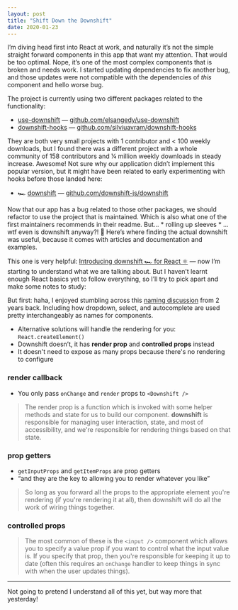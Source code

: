 ```yaml
---
layout: post
title: "Shift Down the Downshift"
date: 2020-01-23
---
```


I’m diving head first into React at work, and naturally it’s not the simple straight forward components in this app that want my attention. That would be too optimal. Nope, it’s one of the most complex components that is broken and needs work. I started updating dependencies to fix another bug, and those updates were not compatible with the dependencies of _this_ component and hello worse bug.

The project is currently using two different packages related to the functionality:

- [use-downshift](https://www.npmjs.com/package/use-downshift) — [github.com/elsangedy/use-downshift](https://github.com/elsangedy/use-downshift)
- [downshift-hooks](https://www.npmjs.com/package/downshift-hooks) — [github.com/silviuavram/downshift-hooks](https://github.com/silviuavram/downshift-hooks)

They are both very small projects with 1 contributor and <&nbsp;100 weekly downloads, but I found there was a different project with a whole community of 158 contributors and ¼ million weekly downloads in steady increase. Awesome! Not sure why our application didn’t implement this popular version, but it might have been related to early experimenting with hooks before those landed here:

- 🏎 [downshift](https://www.npmjs.com/package/downshift) — [github.com/downshift-js/downshift](https://github.com/downshift-js/downshift)

Now that our app has a bug related to those other packages, we should refactor to use the project that is maintained. Which is also what one of the first maintainers recommends in their readme. But… \*&nbsp;rolling up sleeves&nbsp;\* …wtf even is downshift anyway?! 🧐 Here’s where finding the actual downshift was useful, because it comes with articles and documentation and examples.

This one is very helpful: [Introducing downshift 🏎 for React ⚛️](https://kentcdodds.com/blog/introducing-downshift-for-react) — now I’m starting to understand what we are talking about. But I haven’t learnt enough React basics yet to follow everything, so I’ll try to pick apart and make some notes to study:

But first: haha, I enjoyed stumbling across this [naming discussion](https://github.com/downshift-js/downshift/issues/10) from 2 years back. Including how dropdown, select, and autocomplete are used pretty interchangeably as names for components.

- Alternative solutions will handle the rendering for you: `React.createElement()`
- Downshift doesn’t, it has **render prop** and **controlled props** instead
- It doesn't need to expose as many props because there's no rendering to configure

### render callback

- You only pass `onChange` and `render` props to `<Downshift />`

> The render prop is a function which is invoked with some helper methods and state for us to build our component. **downshift** is responsible for managing user interaction, state, and most of accessibility, and we're responsible for rendering things based on that state.

### prop getters

- `getInputProps` and `getItemProps` are prop getters
- “and they are the key to allowing you to render whatever you like”

> So long as you forward all the props to the appropriate element you're rendering (if you're rendering it at all), then downshift will do all the work of wiring things together.

### controlled props

> The most common of these is the `<input />` component which allows you to specify a value prop if you want to control what the input value is. If you specify that prop, then you're responsible for keeping it up to date (often this requires an `onChange` handler to keep things in sync with when the user updates things).

---

Not going to pretend I understand all of this yet, but way more that yesterday!
